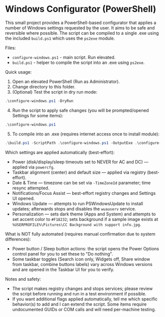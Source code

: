 # Windows Configurator (PowerShell)

This small project provides a PowerShell-based configurator that applies a number of Windows settings requested by the user. It aims to be safe and reversible where possible. The script can be compiled to a single .exe using the included `build.ps1` which uses the `ps2exe` module.

Files:
- `configure-windows.ps1` - main script. Run elevated.
- `build.ps1` - helper to compile the script into an .exe using `ps2exe`.

Quick usage:
1. Open an elevated PowerShell (Run as Administrator).
2. Change directory to this folder.
3. (Optional) Test the script in dry run mode:

```powershell
.\configure-windows.ps1 -DryRun
```

4. Run the script to apply safe changes (you will be prompted/opened Settings for some items):

```powershell
.\configure-windows.ps1
```

5. To compile into an .exe (requires internet access once to install module):

```powershell
.\build.ps1 -ScriptPath .\configure-windows.ps1 -OutputExe .\configure-windows.exe
```

Which settings are applied automatically (best-effort):
- Power (disk/display/sleep timeouts set to NEVER for AC and DC) — applied via `powercfg`.
- Taskbar alignment (center) and default size — applied via registry (best-effort).
- Date & Time — timezone can be set via `-TimeZoneId` parameter; time resync attempted.
- Notifications/Focus Assist — best-effort registry changes and Settings UI opened.
- Windows Update — attempts to run PSWindowsUpdate to install updates; afterwards stops and disables the `wuauserv` service.
- Personalization — sets dark theme (Apps and System) and attempts to set accent color to `#F18232`; sets background if a sample image exists at `%USERPROFILE%\Pictures\CC Background with support info.jpg`.

What is NOT fully automated (requires manual confirmation due to system differences):
- Power button / Sleep button actions: the script opens the Power Options control panel for you to set these to "Do nothing".
- Some taskbar toggles (Search icon only, Widgets off, Share window from taskbar, combine buttons labels) vary across Windows versions and are opened in the Taskbar UI for you to verify.

Notes and safety:
- The script makes registry changes and stops services; please review the script before running and run in a test environment if possible.
- If you want additional flags applied automatically, tell me which specific behavior(s) to add and I can extend the script. Some items require undocumented GUIDs or COM calls and will need per-machine testing.

